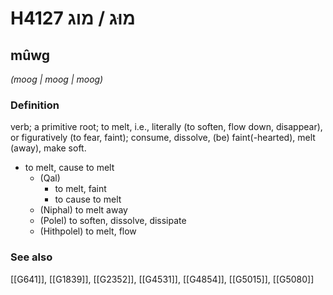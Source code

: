 # H4127 מוּג / מוג

## mûwg

_(moog | mooɡ | mooɡ)_

### Definition

verb; a primitive root; to melt, i.e., literally (to soften, flow down, disappear), or figuratively (to fear, faint); consume, dissolve, (be) faint(-hearted), melt (away), make soft.

- to melt, cause to melt
    - (Qal)
        - to melt, faint
        - to cause to melt
    - (Niphal) to melt away
    - (Polel) to soften, dissolve, dissipate
    - (Hithpolel) to melt, flow
### See also

[[G641]], [[G1839]], [[G2352]], [[G4531]], [[G4854]], [[G5015]], [[G5080]]

